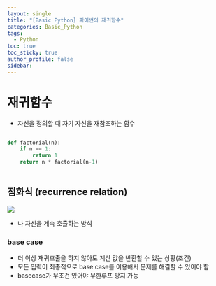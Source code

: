 ```yaml
---
layout: single
title: "[Basic Python] 파이썬의 재귀함수"
categories: Basic_Python
tags:
  - Python
toc: true
toc_sticky: true
author_profile: false
sidebar:
---
```

# 재귀함수

- 자신을 정의할 때 자기 자신을 재참조하는 함수

```python

def factorial(n):
	if n == 1:
		return 1
	return n * factorial(n-1)
	
```

## 점화식 (recurrence relation)

![](https://i.imgur.com/q36YWcg.png)

- 나 자신을 계속 호출하는 방식

### base case

- 더 이상 재귀호출을 하지 않아도 계산 값을 반환할 수 있는 상황(조건)
- 모든 입력이 최종적으로 base case를 이용해서 문제를 해결할 수 있어야 함
- basecase가 무조건 있어야 무한루프 방지 가능